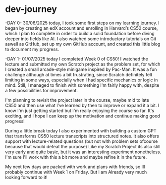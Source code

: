 # dev-journey

-DAY 0- 30/06/2025
 today, I took some first steps on my learning journey.
 I began by creating an edX account and enrolling in Harvard’s CS50 course, which I plan to complete in order to build a solid foundation before diving deeper into fields like AI.
 I also watched some introductory tutorials on Git aswell as GitHub, set up my own GitHub account, and created this little blog to document my progress.

-DAY 1- 01/07/2025
 today I completed Week 0 of CS50! I watched the lecture and submitted my own Scratch project as the problem set, for which I created a small arcade-style minigame inspired by Pac-Man.
 It was a fun challenge although at times a bit frustrating, since Scratch definitely felt limiting in some ways, especially when I had specific mechanics or logic in mind. 
 Still, I managed to finish with something I'm fairly happy with, despite a few possibilities for improvement.
 
 I'm planning to revisit the project later in the course, maybe mid to late CS50 and then use what I’ve learned by then to improve or expand it a bit.
 I know I'm just getting started but I'm really enjoying the course so far. It's exciting, and I hope I can keep up the motivation and continue making good progress!

 During a little break today I also experimented with building a custom GPT that transforms CS50 lecture transcripts into structured notes. 
 It also offers support with lecture-related questions (but not with problem sets ofcourse because that would defeat the purpose) 
 Like my Scratch Project its also still very early and quite basic, but it was an interesting experiment nonetheless. I'm sure I'll work with this a bit more and maybe refine it in the future.

 My next few days are packed with work and plans with friends, so Ill probably continue with Week 1 on Friday. But I am Already very much looking forward to it!
